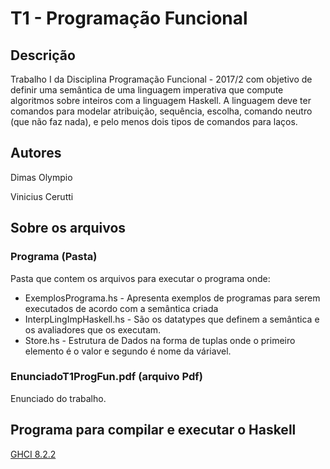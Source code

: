 # T1 - Programação Funcional #
## Descrição ##
Trabalho I da Disciplina Programação Funcional - 2017/2 com objetivo de definir uma semântica de uma linguagem imperativa que compute algoritmos sobre inteiros com a linguagem Haskell. A linguagem deve ter comandos para modelar atribuição, sequência, escolha, comando neutro (que não faz nada), e pelo menos dois tipos de comandos para laços.

## Autores ##
Dimas Olympio

Vinicius Cerutti

## Sobre os arquivos ##
### Programa (Pasta) ###
Pasta que contem os arquivos para executar o programa onde:
* ExemplosPrograma.hs - Apresenta exemplos de programas para serem executados de acordo com a semântica criada
* InterpLingImpHaskell.hs - São os datatypes que definem a semântica e os avaliadores que os executam.
* Store.hs - Estrutura de Dados na forma de tuplas onde o primeiro elemento é o valor e segundo é nome da váriavel.

 ### EnunciadoT1ProgFun.pdf (arquivo Pdf) ###
 Enunciado do trabalho.
 
 ## Programa para compilar e executar o Haskell ##
 [GHCI 8.2.2](https://www.haskell.org/platform/)
